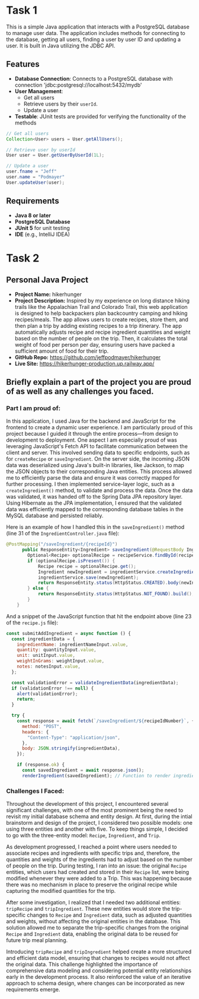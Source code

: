 # Task 1
This is a simple Java application that interacts with a PostgreSQL database to manage user data. The application includes methods for connecting to the database, getting all users, finding a user by user ID and updating a user. It is built in Java utilizing the JDBC API.

## Features
- **Database Connection**: Connects to a PostgreSQL database with connection 'jdbc:postgresql://localhost:5432/mydb'
- **User Management**:
  - Get all users
  - Retrieve users by their `userId`.
  - Update a user 
- **Testable**: JUnit tests are provided for verifying the functionality of the methods
  
```java
// Get all users
Collection<User> users = User.getAllUsers();

// Retrieve user by userId
User user = User.getUserByUserId(1L);

// Update a user
user.fname = "Jeff"
user.name = "Podmayer"
User.updateUser(user);
```

## Requirements
- **Java 8 or later**
- **PostgreSQL Database**
- **JUnit 5** for unit testing
- **IDE** (e.g., IntelliJ IDEA) 


# Task 2 
## Personal Java Project
- **Project Name:** hikerhunger
- **Project Description:** Inspired by my experience on long distance hiking trails like the Appalachian Trail and Colorado Trail, this web application is designed to help backpackers plan backcountry camping and hiking recipes/meals. The app allows users to create recipes, store them, and then plan a trip by adding existing recipes to a trip itinerary. The app automatically adjusts recipe and recipe ingredient quantities and weight based on the number of people on the trip. Then, it calculates the total weight of food per person per day, ensuring users have packed a sufficient amount of food for their trip. 
- **GitHub Repo:** https://github.com/jeffpodmayer/hikerhunger
- **Live Site:** https://hikerhunger-production.up.railway.app/

## Briefly explain a part of the project you are proud of as well as any challenges you faced.
### Part I am proud of:
In this application, I used Java for the backend and JavaScript for the frontend to create a dynamic user experience. I am particularly proud of this project because I guided it through the entire process—from design to development to deployment. One aspect I am especially proud of was leveraging JavaScript's Fetch API to facilitate communication between the client and server. This involved sending data to specific endpoints, such as for ```createRecipe``` or ```saveIngredient```.
On the server side, the incoming JSON data was deserialized using Java's built-in libraries, like Jackson, to map the JSON objects to their corresponding Java entities. This process allowed me to efficiently parse the data and ensure it was correctly mapped for further processing. I then implemented service-layer logic, such as a ```createIngredient()``` method, to validate and process the data. Once the data was validated, it was handed off to the Spring Data JPA repository layer. Using Hibernate as the JPA implementation, I ensured that the validated data was efficiently mapped to the corresponding database tables in the MySQL database and persisted reliably.

Here is an example of how I handled this in the ```saveIngredient()``` method (line 31 of the ```IngredientController.java``` file):

```java
@PostMapping("/saveIngredient/{recipeId}")
      public ResponseEntity<Ingredient> saveIngredient(@RequestBody Ingredient newIngredientData, @PathVariable Long recipeId){
        Optional<Recipe> optionalRecipe = recipeService.findById(recipeId);
        if (optionalRecipe.isPresent()) {
            Recipe recipe = optionalRecipe.get();
            Ingredient newIngredient = ingredientService.createIngredient(newIngredientData, recipe);
            ingredientService.save(newIngredient);
            return ResponseEntity.status(HttpStatus.CREATED).body(newIngredient);
        } else {
            return ResponseEntity.status(HttpStatus.NOT_FOUND).build();
        }
    }
```
And a snippet of the JavaScript function that hit the endpoint above (line 23 of the ```recipe.js``` file):
```javascript
const submitAddIngredient = async function () {
  const ingredientData = {
    ingredientName: ingredientNameInput.value,
    quantity: quantityInput.value,
    unit: unitInput.value,
    weightInGrams: weightInput.value,
    notes: notesInput.value,
  };

  const validationError = validateIngredientData(ingredientData);
  if (validationError !== null) {
    alert(validationError);
    return;
  }

  try {
    const response = await fetch(`/saveIngredient/${recipeIdNumber}`, {
      method: "POST",
      headers: {
        "Content-Type": "application/json",
      },
      body: JSON.stringify(ingredientData),
    });

    if (response.ok) {
      const savedIngredient = await response.json();
      renderIngredient(savedIngredient); // Function to render ingredient dynamically on screen for user with the response
```

### Challenges I Faced:
Throughout the development of this project, I encountered several significant challenges, with one of the most prominent being the need to revisit my initial database schema and entity design. At first, during the intial brainstorm and design of the project, I considered two possible models: one using three entities and another with five. To keep things simple, I decided to go with the three-entity model: ```Recipe```, ```Ingredient```, and ```Trip```.

As development progressed, I reached a point where users needed to associate recipes and ingredients with specific trips and, therefore, the quantities and weights of the ingredients had to adjust based on the number of people on the trip. During testing, I ran into an issue: the original ```Recipe``` entities, which users had created and stored in their ```Recipe``` list, were being modified whenever they were added to a Trip. This was happening because there was no mechanism in place to preserve the original recipe while capturing the modified quantities for the trip.

After some investigation, I realized that I needed two additional entities: ```tripRecipe``` and ```tripIngredient```. These new entities would store the trip-specific changes to ```Recipe``` and ```Ingredient``` data, such as adjusted quantities and weights, without affecting the original entities in the database. This solution allowed me to separate the trip-specific changes from the original ```Recipe``` and ```Ingredient``` data, enabling the original data to be reused for future trip meal planning.

Introducing ```tripRecipe``` and ```tripIngredient``` helped create a more structured and efficient data model, ensuring that changes to recipes would not affect the original data. This challenge highlighted the importance of comprehensive data modeling and considering potential entity relationships early in the development process. It also reinforced the value of an iterative approach to schema design, where changes can be incorporated as new requirements emerge.



